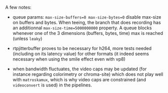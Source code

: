A few notes:

- queue params: `max-size-buffers=0 max-size-bytes=0` disable max-size on buffers and bytes. When teeing, the branch that does recording has an additionnal `max-size-time=5000000000` property. A queue blocks whenever one of the 3 dimensions (buffers, bytes, time) max is reached (unless `leaky`)

- rtpjitterbuffer proves to be necessary for h264, more tests needed (including on its latency value) for other formats (it indeed seems necessary when using the smile effect even with vp8)

- when bandwidth fluctuates, the video caps may be updated (for instance regarding colorimetry or chroma-site) which does not play well with `matroskamux`, which is why video caps are constrained (and `videoconvert` is used) in the pipelines.